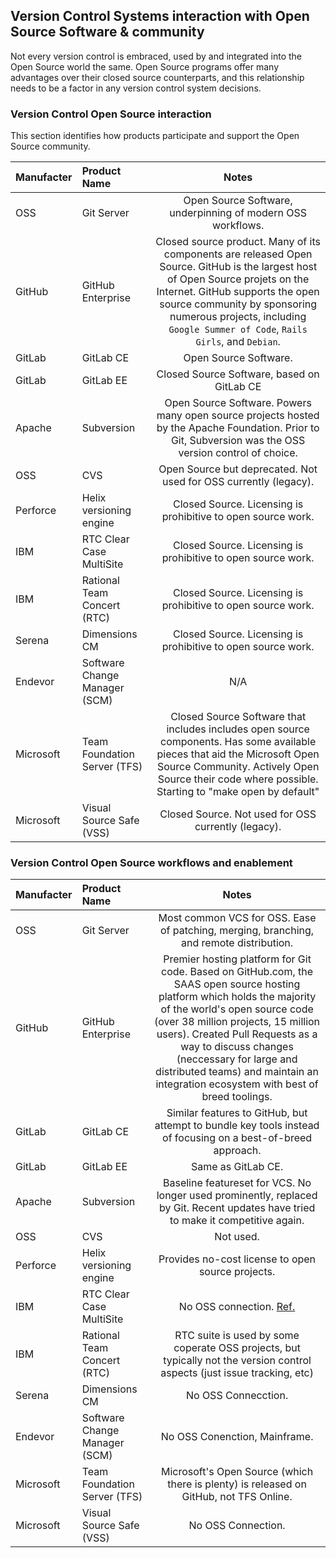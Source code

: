 ## Version Control Systems interaction with Open Source Software & community

Not every version control is embraced, used by and integrated into the Open Source world the same. Open Source programs offer many advantages over their closed source counterparts, and this relationship needs to be a factor in any version control system decisions.

### Version Control Open Source interaction
This section identifies how products participate and support the Open Source community.

| Manufacter | Product Name | Notes | 
|:------- |:------- |:------:|
| OSS | Git Server | Open Source Software, underpinning of modern OSS workflows. |
| GitHub | GitHub Enterprise | Closed source product. Many of its components are released Open Source. GitHub is the largest host of Open Source projets on the Internet. GitHub supports the open source community by sponsoring numerous projects, including `Google Summer of Code`, `Rails Girls`, and `Debian`. |
| GitLab | GitLab CE | Open Source Software. |
| GitLab | GitLab EE | Closed Source Software, based on GitLab CE |
| Apache | Subversion | Open Source Software. Powers many open source projects hosted by the Apache Foundation. Prior to Git, Subversion was the OSS version control of choice. |
| OSS | CVS | Open Source but deprecated. Not used for OSS currently (legacy). |
| Perforce | Helix versioning engine | Closed Source. Licensing is prohibitive to open source work. |
| IBM | RTC Clear Case MultiSite | Closed Source. Licensing is prohibitive to open source work.|
| IBM | Rational Team Concert (RTC) | Closed Source. Licensing is prohibitive to open source work. |
| Serena | Dimensions CM |  Closed Source. Licensing is prohibitive to open source work. |
| Endevor | Software Change Manager (SCM) | N/A |
| Microsoft | Team Foundation Server (TFS) | Closed Source Software that includes includes open source components. Has some available pieces that aid the Microsoft Open Source Community. Actively Open Source their code where possible. Starting to "make open by default" |
| Microsoft | Visual Source Safe (VSS) |  Closed Source. Not used for OSS currently (legacy). |

### Version Control Open Source workflows and enablement

| Manufacter | Product Name | Notes | 
|:------- |:------- |:------:|
| OSS | Git Server | Most common VCS for OSS. Ease of patching, merging, branching, and remote distribution. |
| GitHub | GitHub Enterprise | Premier hosting platform for Git code. Based on GitHub.com, the SAAS open source hosting platform which holds the majority of the world's open source code (over 38 million projects, 15 million users). Created Pull Requests as a way to discuss changes (neccessary for large and distributed teams) and maintain an integration ecosystem with best of breed toolings. |
| GitLab | GitLab CE | Similar features to GitHub, but attempt to bundle key tools instead of focusing on a best-of-breed approach. |
| GitLab | GitLab EE | Same as GitLab CE. |
| Apache | Subversion | Baseline featureset for VCS. No longer used prominently, replaced by Git. Recent updates have tried to make it competitive again. |
| OSS | CVS | Not used. |
| Perforce | Helix versioning engine | Provides no-cost license to open source projects. |
| IBM | RTC Clear Case MultiSite | No OSS connection. [Ref.](https://www.safaribooksonline.com/library/view/ibm-rational-clearcase/9781849680127/apas03.html) |
| IBM | Rational Team Concert (RTC) | RTC suite is used by some coperate OSS projects, but typically not the version control aspects (just issue tracking, etc) |
| Serena | Dimensions CM | No OSS Connecction. |
| Endevor | Software Change Manager (SCM) | No OSS Conenction, Mainframe.  |
| Microsoft | Team Foundation Server (TFS) | Microsoft's Open Source (which there is plenty) is released on GitHub, not TFS Online. |
| Microsoft | Visual Source Safe (VSS) | No OSS Connection. |
